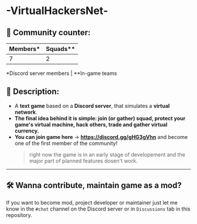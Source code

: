 # -VirtualHackersNet-

## 🔢 Community counter:
| Members\* | Squads\*\* |
| --------- | ---------- |
| 7         | 2          |

\*Discord server members | \*\*In-game teams

## 📜 Description:
  - A **text game** based on a **Discord server**, that simulates a **virtual network**. 
  - **The final idea behind it is simple: join (or gather) squad, protect your game's virtual machine, hack others, trade and gather virtual currency.**
  - **You can join game here** -> **https://discord.gg/gHG3gVhn** and become one of the first member of the community!
    > right now the game is in an early stage of developement and the major part of planned features dosen't work.
_______________________________________________
## 🛠 Wanna contribute, maintain game as a mod?
If you want to become mod, project developer or maintainer just let me know in the `#chat` channel on the Discord server or in `Discussions` tab in this repository.

